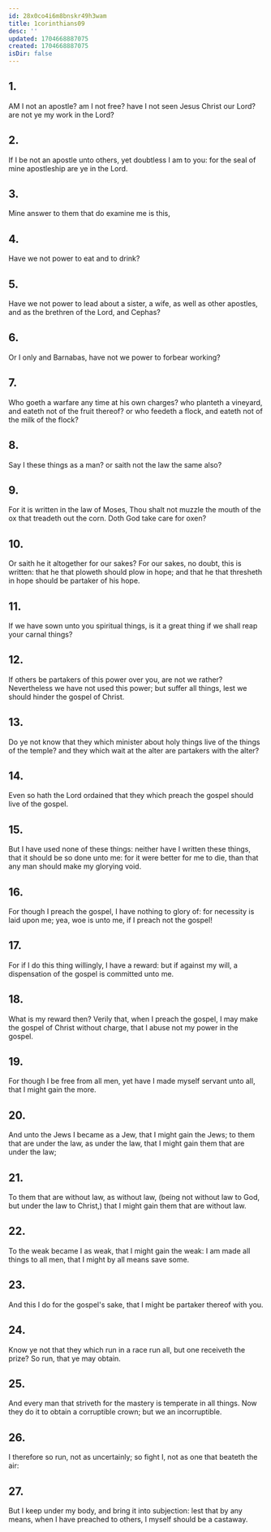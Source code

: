 ```yaml
---
id: 28x0co4i6m8bnskr49h3wam
title: 1corinthians09
desc: ''
updated: 1704668887075
created: 1704668887075
isDir: false
---
```

## 1.
AM I not an apostle? am I not free? have I not seen Jesus Christ our Lord? are not ye my work in the Lord?
## 2.
If I be not an apostle unto others, yet doubtless I am to you: for the seal of mine apostleship are ye in the Lord.
## 3.
Mine answer to them that do examine me is this,
## 4.
Have we not power to eat and to drink?
## 5.
Have we not power to lead about a sister, a wife, as well as other apostles, and as the brethren of the Lord, and Cephas?
## 6.
Or I only and Barnabas, have not we power to forbear working?
## 7.
Who goeth a warfare any time at his own charges? who planteth a vineyard, and eateth not of the fruit thereof? or who feedeth a flock, and eateth not of the milk of the flock?
## 8.
Say I these things as a man? or saith not the law the same also?
## 9.
For it is written in the law of Moses, Thou shalt not muzzle the mouth of the ox that treadeth out the corn. Doth God take care for oxen?
## 10.
Or saith he it altogether for our sakes? For our sakes, no doubt, this is written: that he that ploweth should plow in hope; and that he that thresheth in hope should be partaker of his hope.
## 11.
If we have sown unto you spiritual things, is it a great thing if we shall reap your carnal things?
## 12.
If others be partakers of this power over you, are not we rather? Nevertheless we have not used this power; but suffer all things, lest we should hinder the gospel of Christ.
## 13.
Do ye not know that they which minister about holy things live of the things of the temple? and they which wait at the alter are partakers with the alter?
## 14.
Even so hath the Lord ordained that they which preach the gospel should live of the gospel.
## 15.
But I have used none of these things: neither have I written these things, that it should be so done unto me: for it were better for me to die, than that any man should make my glorying void.
## 16.
For though I preach the gospel, I have nothing to glory of: for necessity is laid upon me; yea, woe is unto me, if I preach not the gospel!
## 17.
For if I do this thing willingly, I have a reward: but if against my will, a dispensation of the gospel is committed unto me.
## 18.
What is my reward then? Verily that, when I preach the gospel, I may make the gospel of Christ without charge, that I abuse not my power in the gospel.
## 19.
For though I be free from all men, yet have I made myself servant unto all, that I might gain the more.
## 20.
And unto the Jews I became as a Jew, that I might gain the Jews; to them that are under the law, as under the law, that I might gain them that are under the law;
## 21.
To them that are without law, as without law, (being not without law to God, but under the law to Christ,) that I might gain them that are without law.
## 22.
To the weak became I as weak, that I might gain the weak: I am made all things to all men, that I might by all means save some.
## 23.
And this I do for the gospel's sake, that I might be partaker thereof with you.
## 24.
Know ye not that they which run in a race run all, but one receiveth the prize? So run, that ye may obtain.
## 25.
And every man that striveth for the mastery is temperate in all things. Now they do it to obtain a corruptible crown; but we an incorruptible.
## 26.
I therefore so run, not as uncertainly; so fight I, not as one that beateth the air:
## 27.
But I keep under my body, and bring it into subjection: lest that by any means, when I have preached to others, I myself should be a castaway.
